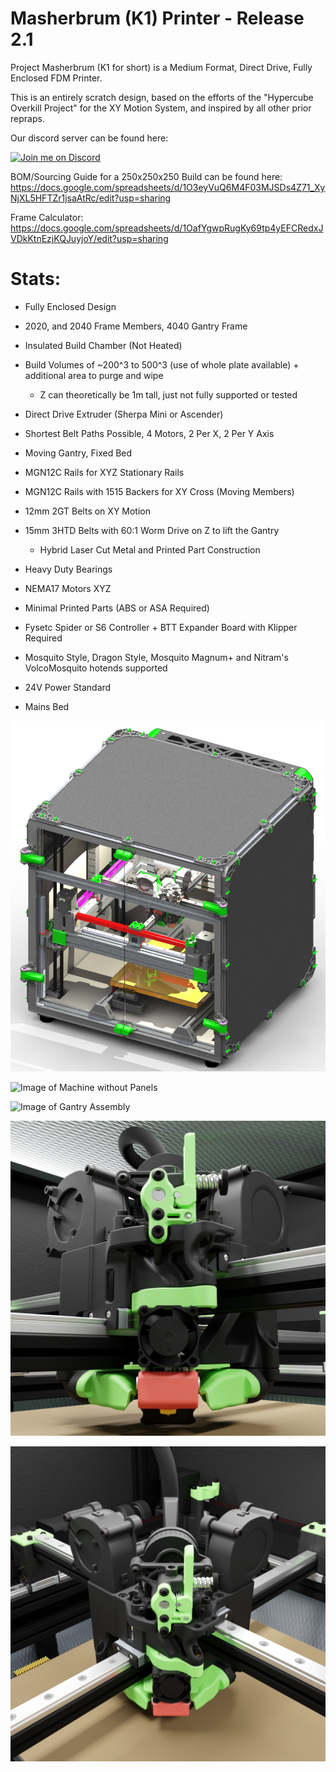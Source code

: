 # Masherbrum (K1) Printer - Release 2.1

Project Masherbrum (K1 for short) is a Medium Format, Direct Drive, Fully Enclosed FDM Printer.

This is an entirely scratch design, based on the efforts of the "Hypercube Overkill Project" for the XY Motion System, and inspired by all other prior repraps.

Our discord server can be found here: 

[![Join me on Discord](https://discord.com/api/guilds/641407187004030997/widget.png?style=banner2)](https://discord.gg/MzTR3zE)

BOM/Sourcing Guide for a 250x250x250 Build can be found here: https://docs.google.com/spreadsheets/d/1O3eyVuQ6M4F03MJSDs4Z71_XyNjXL5HFTZr1jsaAtRc/edit?usp=sharing

Frame Calculator: https://docs.google.com/spreadsheets/d/1OafYgwpRugKy69tp4yEFCRedxJVDkKtnEzjKQJuyjoY/edit?usp=sharing

# Stats:
- Fully Enclosed Design
- 2020, and 2040 Frame Members, 4040 Gantry Frame
- Insulated Build Chamber (Not Heated)
- Build Volumes of ~200^3 to 500^3 (use of whole plate available) + additional area to purge and wipe
     - Z can theoretically be 1m tall, just not fully supported or tested

- Direct Drive Extruder (Sherpa Mini or Ascender)

- Shortest Belt Paths Possible, 4 Motors, 2 Per X, 2 Per Y Axis
- Moving Gantry, Fixed Bed

- MGN12C Rails for XYZ Stationary Rails
- MGN12C Rails with 1515 Backers for XY Cross (Moving Members)
- 12mm 2GT Belts on XY Motion 
- 15mm 3HTD Belts with 60:1 Worm Drive on Z to lift the Gantry 
	 - Hybrid Laser Cut Metal and Printed Part Construction
- Heavy Duty Bearings
- NEMA17 Motors XYZ

- Minimal Printed Parts (ABS or ASA Required)

- Fysetc Spider or S6 Controller + BTT Expander Board with Klipper Required
- Mosquito Style, Dragon Style, Mosquito Magnum+ and Nitram's VolcoMosquito hotends supported
- 24V Power Standard
- Mains Bed

![Image of Machine with Panels](Release_2_1/Images/K1_ISO_CAD_1.PNG?raw=true)

![Image of Machine without Panels](Release_2_1/Images/K1_ISO_CAD_2.PNG?raw=true)

![Image of Gantry Assembly](Release_2_1/Images/K1_Gantry_CAD_1.PNG?raw=true)

![Image of Toolhead 1](Release_2_1/Images/1800px_k2_r2_render_toolhead_lower.png?raw=true)

![Image of Toolhead 2](Release_2_1/Images/1800px_k2_r2_render_toolhead_upper.png?raw=true)
